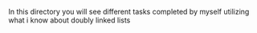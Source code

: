 In this directory you will see different tasks completed by myself utilizing what i know about doubly linked lists
